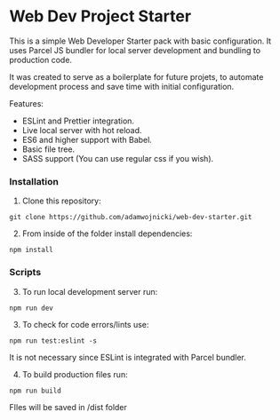 # Web Dev Project Starter

This is a simple Web Developer Starter pack with basic configuration. It uses Parcel JS bundler for local server development and bundling to production code.

It was created to serve as a boilerplate for future projets, to automate development process and save time with initial configuration. 

Features:
* ESLint and Prettier integration.
* Live local server with hot reload.
* ES6 and higher support with Babel.
* Basic file tree.
* SASS support (You can use regular css if you wish).

### Installation

1. Clone this repository:
```
git clone https://github.com/adamwojnicki/web-dev-starter.git
```
2. From inside of the folder install dependencies:
```
npm install
```
### Scripts
3. To run local development server run:
```
npm run dev
```
3. To check for code errors/lints use:
```
npm run test:eslint -s
```
It is not necessary since ESLint is integrated with Parcel bundler.

4. To build production files run:
```
npm run build
```
FIles will be saved in /dist folder
